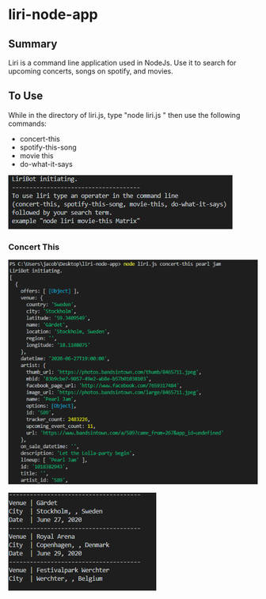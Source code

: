 # liri-node-app

## Summary 

Liri is a command line application used in NodeJs. Use it to search for upcoming concerts, songs on spotify, and movies. 

## To Use

While in the directory of liri.js, type "node liri.js " then use the following commands:

* concert-this
* spotify-this-song
* movie this
* do-what-it-says

![Example](images/example.png)

### Concert This

![Concert](images/pearljam1.png)

![Concert](images/pearljam2.png)